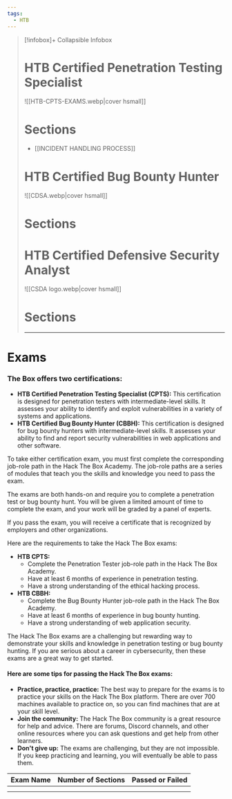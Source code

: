 ```yaml
---
tags:
  - HTB
---
```

> [!infobox]+ Collapsible Infobox
> # HTB Certified Penetration Testing Specialist
> ![[HTB-CPTS-EXAMS.webp|cover hsmall]]
> # Sections 
> - [[INCIDENT HANDLING PROCESS]]
> # HTB Certified Bug Bounty Hunter
> ![[CDSA.webp|cover hsmall]]
> # Sections 
>  
># HTB Certified Defensive Security Analyst
>![[CSDA logo.webp|cover hsmall]]
> # Sections 
> --------- 
# Exams

### The Box offers two certifications:

- **HTB Certified Penetration Testing Specialist (CPTS):** This certification is designed for penetration testers with intermediate-level skills. It assesses your ability to identify and exploit vulnerabilities in a variety of systems and applications.
- **HTB Certified Bug Bounty Hunter (CBBH):** This certification is designed for bug bounty hunters with intermediate-level skills. It assesses your ability to find and report security vulnerabilities in web applications and other software.

To take either certification exam, you must first complete the corresponding job-role path in the Hack The Box Academy. The job-role paths are a series of modules that teach you the skills and knowledge you need to pass the exam.

The exams are both hands-on and require you to complete a penetration test or bug bounty hunt. You will be given a limited amount of time to complete the exam, and your work will be graded by a panel of experts.

If you pass the exam, you will receive a certificate that is recognized by employers and other organizations.

Here are the requirements to take the Hack The Box exams:

- **HTB CPTS:**
    - Complete the Penetration Tester job-role path in the Hack The Box Academy.
    - Have at least 6 months of experience in penetration testing.
    - Have a strong understanding of the ethical hacking process.
- **HTB CBBH:**
    - Complete the Bug Bounty Hunter job-role path in the Hack The Box Academy.
    - Have at least 6 months of experience in bug bounty hunting.
    - Have a strong understanding of web application security.

The Hack The Box exams are a challenging but rewarding way to demonstrate your skills and knowledge in penetration testing or bug bounty hunting. If you are serious about a career in cybersecurity, then these exams are a great way to get started.

#### Here are some tips for passing the Hack The Box exams:

- **Practice, practice, practice:** The best way to prepare for the exams is to practice your skills on the Hack The Box platform. There are over 700 machines available to practice on, so you can find machines that are at your skill level.
- **Join the community:** The Hack The Box community is a great resource for help and advice. There are forums, Discord channels, and other online resources where you can ask questions and get help from other learners.
- **Don't give up:** The exams are challenging, but they are not impossible. If you keep practicing and learning, you will eventually be able to pass them.

| Exam Name | Number of Sections | Passed or Failed |
| --------- | ------------------ | ---------------- |
|           |                    |                  | 
|           |                    |                  |